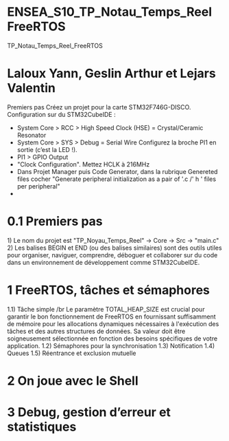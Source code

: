 # ENSEA_S10_TP_Notau_Temps_Reel FreeRTOS
TP_Notau_Temps_Reel_FreeRTOS
# Laloux Yann, Geslin Arthur et Lejars Valentin
Premiers pas
Créez un projet pour la carte STM32F746G-DISCO.
Configuration sur du STM32CubeIDE :
- System Core > RCC > High Speed Clock (HSE) = Crystal/Ceramic Resonator
- System Core > SYS > Debug = Serial Wire
Configurez la broche PI1 en sortie (c’est la LED !).
- PI1 > GPIO Output
- "Clock Configuration". Mettez HCLK à 216MHz
-  Dans Projet Manager puis Code Generator, dans la rubrique Genereted files cocher "Generate peripheral initialization as a pair of '.c /' h ' files per peripheral"
- 
<h1>0.1 Premiers pas </h1>
1) Le nom du projet est "TP_Noyau_Temps_Reel" -> Core -> Src -> "main.c"
2) Les balises BEGIN et END (ou des balises similaires) sont des outils utiles pour organiser, naviguer, comprendre, déboguer et collaborer sur du code dans un environnement de développement comme STM32CubeIDE.

<h1>1 FreeRTOS, tâches et sémaphores</h1>
1.1) Tâche simple /br
Le paramètre TOTAL_HEAP_SIZE est crucial pour garantir le bon fonctionnement de FreeRTOS en fournissant suffisamment de mémoire pour les allocations dynamiques nécessaires à l'exécution des tâches et des autres structures de données. Sa valeur doit être soigneusement sélectionnée en fonction des besoins spécifiques de votre application.
1.2) Sémaphores pour la synchronisation
1.3) Notification
1.4) Queues
1.5) Réentrance et exclusion mutuelle

<h1>2 On joue avec le Shell</h1>

<h1>3 Debug, gestion d’erreur et statistiques</h1>



